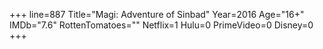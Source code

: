 +++
line=887
Title="Magi: Adventure of Sinbad"
Year=2016
Age="16+"
IMDb="7.6"
RottenTomatoes=""
Netflix=1
Hulu=0
PrimeVideo=0
Disney=0
+++

